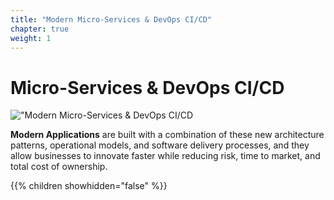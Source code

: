 ```yaml
---
title: "Modern Micro-Services & DevOps CI/CD"
chapter: true
weight: 1
---
```


# Micro-Services & DevOps CI/CD

!["Modern Micro-Services & DevOps CI/CD](/images/prerequisites/Monoliths-to-Micro-Services-Journey.png?width=50pc)

**Modern Applications** are built with a combination of these new architecture patterns, operational models, and software delivery processes, and they allow businesses to innovate faster while reducing risk, time to market, and total cost of ownership.

{{% children showhidden="false" %}}